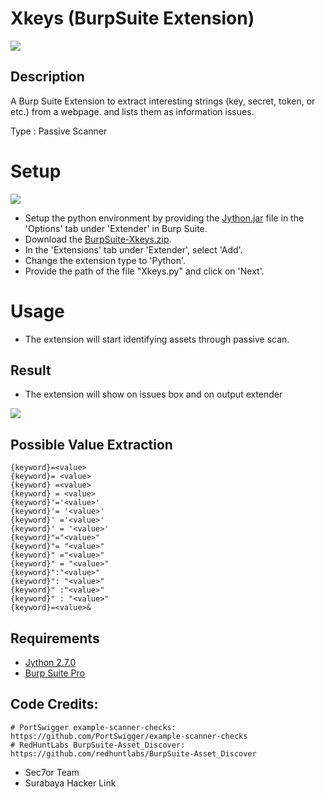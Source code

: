 # Xkeys (BurpSuite Extension)
<img src="https://raw.githubusercontent.com/vsec7/BurpSuite-Xkeys/master/Screenshot/result.png">

## Description
A Burp Suite Extension to extract interesting strings (key, secret, token, or etc.) from a webpage. and lists them as information issues.

Type : Passive Scanner

# Setup
<img src="https://raw.githubusercontent.com/vsec7/BurpSuite-Xkeys/master/Screenshot/install.png">

- Setup the python environment by providing the <a href="https://www.jython.org/downloads.html">Jython.jar</a> file in the 'Options' tab under 'Extender' in Burp Suite.
- Download the <a href="https://github.com/vsec7/BurpSuite-Xkeys/archive/master.zip">BurpSuite-Xkeys.zip</a>.
- In the 'Extensions' tab under 'Extender', select 'Add'.
- Change the extension type to 'Python'.
- Provide the path of the file "Xkeys.py" and click on 'Next'.

# Usage
- The extension will start identifying assets through passive scan.

## Result
- The extension will show on issues box and on output extender
<img src="https://raw.githubusercontent.com/vsec7/BurpSuite-Xkeys/master/Screenshot/log.png">

## Possible Value Extraction
```
{keyword}=<value>
{keyword}= <value>
{keyword} =<value>
{keyword} = <value>
{keyword}'='<value>'
{keyword}'= '<value>'
{keyword}' ='<value>'
{keyword}' = '<value>'
{keyword}"="<value>"
{keyword}"= "<value>"
{keyword}" ="<value>"
{keyword}" = "<value>"
{keyword}":"<value>"
{keyword}": "<value>"
{keyword}" :"<value>"
{keyword}" : "<value>"
{keyword}=<value>&
```

## Requirements
- [Jython 2.7.0](https://www.jython.org/download.html)
- [Burp Suite Pro](https://portswigger.net/burp)

## Code Credits:
```
# PortSwigger example-scanner-checks: https://github.com/PortSwigger/example-scanner-checks
# RedHuntLabs BurpSuite-Asset_Discover: https://github.com/redhuntlabs/BurpSuite-Asset_Discover
```

- Sec7or Team
- Surabaya Hacker Link
